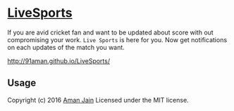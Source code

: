 # [LiveSports](http://91aman.github.io/LiveSports/)

If you are avid cricket fan and want to be updated about score with out compromising your work.
`Live Sports` is here for you.
Now get notifications on each updates of the match you want.

http://91aman.github.io/LiveSports/

Usage
-----------
Copyright (c) 2016 [Aman Jain](http://ajain.in/) Licensed under the MIT license.
